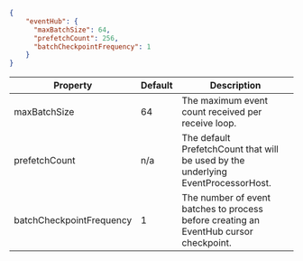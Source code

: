 ```json
{
    "eventHub": {
      "maxBatchSize": 64,
      "prefetchCount": 256,
      "batchCheckpointFrequency": 1
    }
}
```

|Property  |Default | Description |
|---------|---------|---------| 
|maxBatchSize|64|The maximum event count received per receive loop.|
|prefetchCount|n/a|The default PrefetchCount that will be used by the underlying EventProcessorHost.| 
|batchCheckpointFrequency|1|The number of event batches to process before creating an EventHub cursor checkpoint.| 

